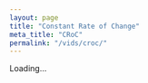 ```yaml
---
layout: page
title: "Constant Rate of Change"
meta_title: "CRoC"
permalink: "/vids/croc/"
---
```



<html>
<head>
<script>

function setCookie(cname,cvalue,exdays) {
    var d = new Date();
    d.setTime(d.getTime() + (exdays*24*60*60*1000));
    var expires = "expires=" + d.toGMTString();
    document.cookie = cname + "=" + cvalue + ";" + expires + ";path=/";
}

function getCookie(cname) {
    var name = cname + "=";
    var decodedCookie = decodeURIComponent(document.cookie);
    var ca = decodedCookie.split(';');
    for(var i = 0; i < ca.length; i++) {
        var c = ca[i];
        while (c.charAt(0) == ' ') {
            c = c.substring(1);
        }
        if (c.indexOf(name) == 0) {
            return c.substring(name.length, c.length);
        }
    }
    return "";
}

function checkCookie() {
    var vidchoice=getCookie("croc");
    if (vidchoice==1){window.location.href = "https://ximera.osu.edu/fall18cacvids/o/croc";}
    else if (vidchoice==2){window.location.href = "https://ximera.osu.edu/fall18calcvids/q/croc";}
    else if (vidchoice==3){window.location.href = "https://ximera.osu.edu/fall18calcvids/v/croc";}
    else if (vidchoice==4){window.location.href = "https://ximera.osu.edu/fall18calcvids/c/croc";}
    else {
      var forwardchoice=Math.random();
      if (forwardchoice <= 0.25 ){
        setCookie("croc", 1, 365);
        checkCookie();
        }
      else if (forwardchoice <= 0.5 ){
        setCookie("croc", 2, 365);
        checkCookie();
        }
      else if (forwardchoice <= 0.75 ){
        setCookie("croc", 3, 365);
        checkCookie();
        }
      else {
        setCookie("croc", 4, 365);
        checkCookie();
        }
      }
}


</script>
</head>
<body onload="checkCookie()">
Loading...
</body>
</html>
